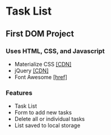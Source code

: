﻿# Task List 

## First DOM Project 

### Uses HTML, CSS, and Javascript 
* Materialize CSS [[CDN]](https://materializecss.com/)
* jQuery [[CDN]](https://code.jquery.com/)
* Font Awesome [[href]](https://www.bootstrapcdn.com/fontawesome/)

### Features 

* Task List 
* Form to add new tasks
* Delete all or individual tasks
* List saved to local storage
